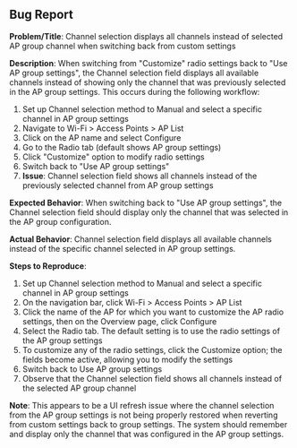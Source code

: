 ## Bug Report

**Problem/Title**: Channel selection displays all channels instead of selected AP group channel when switching back from custom settings

**Description**: 
When switching from "Customize" radio settings back to "Use AP group settings", the Channel selection field displays all available channels instead of showing only the channel that was previously selected in the AP group settings. This occurs during the following workflow:

1. Set up Channel selection method to Manual and select a specific channel in AP group settings
2. Navigate to Wi-Fi > Access Points > AP List
3. Click on the AP name and select Configure
4. Go to the Radio tab (default shows AP group settings)
5. Click "Customize" option to modify radio settings
6. Switch back to "Use AP group settings"
7. **Issue**: Channel selection field shows all channels instead of the previously selected channel from AP group settings

**Expected Behavior**: When switching back to "Use AP group settings", the Channel selection field should display only the channel that was selected in the AP group configuration.

**Actual Behavior**: Channel selection field displays all available channels instead of the specific channel selected in AP group settings.

**Steps to Reproduce**:
1. Set up Channel selection method to Manual and select a specific channel in AP group settings
2. On the navigation bar, click Wi-Fi > Access Points > AP List
3. Click the name of the AP for which you want to customize the AP radio settings, then on the Overview page, click Configure
4. Select the Radio tab. The default setting is to use the radio settings of the AP group settings
5. To customize any of the radio settings, click the Customize option; the fields become active, allowing you to modify the settings
6. Switch back to Use AP group settings
7. Observe that the Channel selection field shows all channels instead of the selected AP group channel

**Note**: This appears to be a UI refresh issue where the channel selection from the AP group settings is not being properly restored when reverting from custom settings back to group settings. The system should remember and display only the channel that was configured in the AP group settings.
